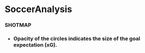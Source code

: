 # SoccerAnalysis

<h3>SHOTMAP<h3/>
  
* Opacity of the circles indicates the size of the goal expectation (xG).
